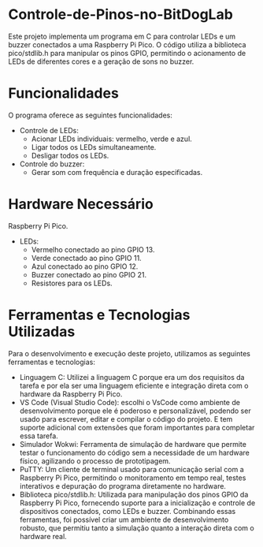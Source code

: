 # Controle-de-Pinos-no-BitDogLab


Este projeto implementa um programa em C para controlar LEDs e um buzzer conectados a uma Raspberry Pi Pico. O código utiliza a biblioteca pico/stdlib.h para manipular os pinos GPIO, permitindo o acionamento de LEDs de diferentes cores e a geração de sons no buzzer.
# Funcionalidades
O programa oferece as seguintes funcionalidades:

  - Controle de LEDs:
    - Acionar LEDs individuais: vermelho, verde e azul.
    - Ligar todos os LEDs simultaneamente.
    - Desligar todos os LEDs.
  - Controle do buzzer:
    - Gerar som com frequência e duração especificadas.
# Hardware Necessário
Raspberry Pi Pico.
- LEDs:
  - Vermelho conectado ao pino GPIO 13.
  - Verde conectado ao pino GPIO 11.
  - Azul conectado ao pino GPIO 12.
  - Buzzer conectado ao pino GPIO 21.
  - Resistores para os LEDs.

# Ferramentas e Tecnologias Utilizadas
Para o desenvolvimento e execução deste projeto, utilizamos as seguintes ferramentas e tecnologias:

- Linguagem C: Utilizei a linguagem C porque era um dos requisitos da tarefa e por ela ser uma linguagem eficiente e integração direta com o hardware da Raspberry Pi Pico.
- VS Code (Visual Studio Code): escolhi o VsCode como ambiente de desenvolvimento porque ele é poderoso e personalizável, podendo ser  usado para escrever, editar e compilar o código do projeto. E tem suporte adicional com extensões que foram importantes para completar essa tarefa.
- Simulador Wokwi: Ferramenta de simulação de hardware que permite testar o funcionamento do código sem a necessidade de um hardware físico, agilizando o processo de prototipagem.
- PuTTY: Um cliente de terminal usado para comunicação serial com a Raspberry Pi Pico, permitindo o monitoramento em tempo real, testes interativos e depuração do programa diretamente no hardware.
- Biblioteca pico/stdlib.h: Utilizada para manipulação dos pinos GPIO da Raspberry Pi Pico, fornecendo suporte para a inicialização e controle de dispositivos conectados, como LEDs e buzzer.
Combinando essas ferramentas, foi possível criar um ambiente de desenvolvimento robusto, que permitiu tanto a simulação quanto a interação direta com o hardware real.
